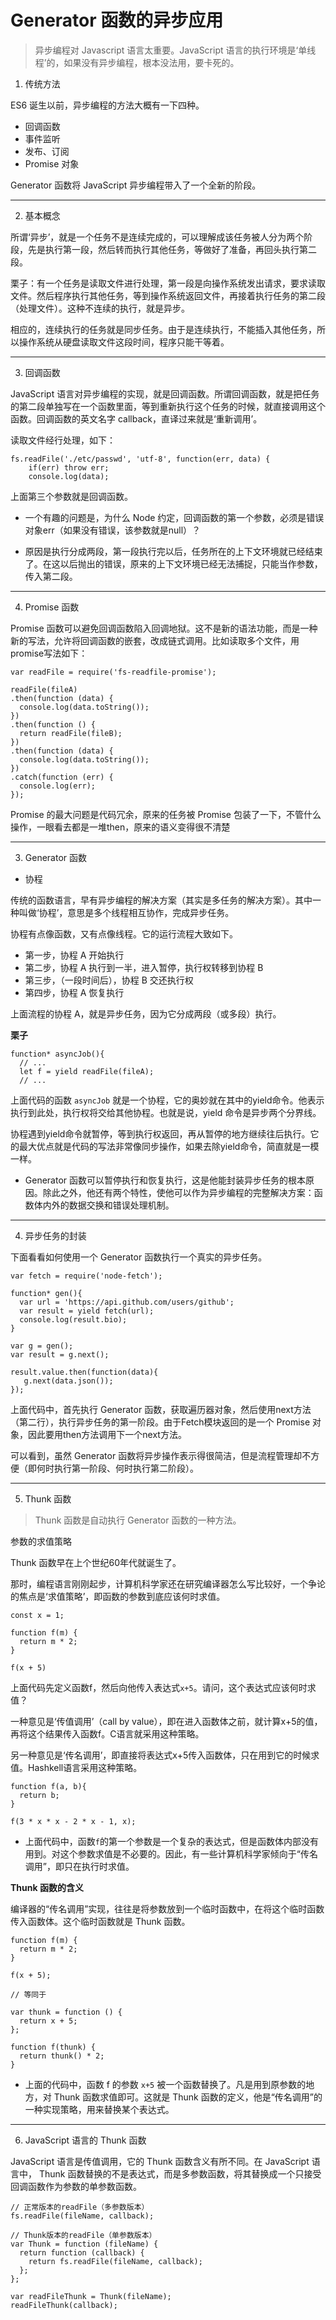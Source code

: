 # Generator 函数的异步应用

> 异步编程对 Javascript 语言太重要。JavaScript 语言的执行环境是‘单线程’的，如果没有异步编程，根本没法用，要卡死的。

1. 传统方法

ES6 诞生以前，异步编程的方法大概有一下四种。

- 回调函数
- 事件监听
- 发布、订阅
- Promise 对象

Generator 函数将 JavaScript 异步编程带入了一个全新的阶段。

****

2. 基本概念

所谓‘异步’，就是一个任务不是连续完成的，可以理解成该任务被人分为两个阶段，先是执行第一段，然后转而执行其他任务，等做好了准备，再回头执行第二段。

栗子：有一个任务是读取文件进行处理，第一段是向操作系统发出请求，要求读取文件。然后程序执行其他任务，等到操作系统返回文件，再接着执行任务的第二段（处理文件）。这种不连续的执行，就是异步。

相应的，连续执行的任务就是同步任务。由于是连续执行，不能插入其他任务，所以操作系统从硬盘读取文件这段时间，程序只能干等着。

****

3. 回调函数

JavaScript 语言对异步编程的实现，就是回调函数。所谓回调函数，就是把任务的第二段单独写在一个函数里面，等到重新执行这个任务的时候，就直接调用这个函数。回调函数的英文名字 callback，直译过来就是‘重新调用’。

读取文件经行处理，如下：

```
fs.readFile('./etc/passwd', 'utf-8', function(err, data) {
    if(err) throw err;
    console.log(data);
```

上面第三个参数就是回调函数。
+ 一个有趣的问题是，为什么 Node 约定，回调函数的第一个参数，必须是错误对象err（如果没有错误，该参数就是null）？

+ 原因是执行分成两段，第一段执行完以后，任务所在的上下文环境就已经结束了。在这以后抛出的错误，原来的上下文环境已经无法捕捉，只能当作参数，传入第二段。

****

4. Promise 函数

Promise 函数可以避免回调函数陷入回调地狱。这不是新的语法功能，而是一种新的写法，允许将回调函数的嵌套，改成链式调用。比如读取多个文件，用promise写法如下：

```
var readFile = require('fs-readfile-promise');

readFile(fileA)
.then(function (data) {
  console.log(data.toString());
})
.then(function () {
  return readFile(fileB);
})
.then(function (data) {
  console.log(data.toString());
})
.catch(function (err) {
  console.log(err);
});
```

Promise 的最大问题是代码冗余，原来的任务被 Promise 包装了一下，不管什么操作，一眼看去都是一堆then，原来的语义变得很不清楚

****

3. Generator 函数

+ 协程

传统的函数语言，早有异步编程的解决方案（其实是多任务的解决方案）。其中一种叫做‘协程’，意思是多个线程相互协作，完成异步任务。

协程有点像函数，又有点像线程。它的运行流程大致如下。

- 第一步，协程 A 开始执行
- 第二步，协程 A 执行到一半，进入暂停，执行权转移到协程 B
- 第三步，（一段时间后），协程 B 交还执行权
- 第四步，协程 A 恢复执行

上面流程的协程 A，就是异步任务，因为它分成两段（或多段）执行。

**栗子**

```
function* asyncJob(){
  // ...
  let f = yield readFile(fileA);
  // ...
```

上面代码的函数 `asyncJob` 就是一个协程，它的奥妙就在其中的yield命令。他表示执行到此处，执行权将交给其他协程。也就是说，yield 命令是异步两个分界线。

协程遇到yield命令就暂停，等到执行权返回，再从暂停的地方继续往后执行。它的最大优点就是代码的写法非常像同步操作，如果去除yield命令，简直就是一模一样。

+ Generator 函数可以暂停执行和恢复执行，这是他能封装异步任务的根本原因。除此之外，他还有两个特性，使他可以作为异步编程的完整解决方案：函数体内外的数据交换和错误处理机制。

**** 

4. 异步任务的封装

下面看看如何使用一个 Generator 函数执行一个真实的异步任务。

```
var fetch = require('node-fetch');

function* gen(){
  var url = 'https://api.github.com/users/github';
  var result = yield fetch(url);
  console.log(result.bio);
}

var g = gen();
var result = g.next();

result.value.then(function(data){
   g.next(data.json());
});
```

上面代码中，首先执行 Generator 函数，获取遍历器对象，然后使用next方法（第二行），执行异步任务的第一阶段。由于Fetch模块返回的是一个 Promise 对象，因此要用then方法调用下一个next方法。

可以看到，虽然 Generator 函数将异步操作表示得很简洁，但是流程管理却不方便（即何时执行第一阶段、何时执行第二阶段）。

****

5. Thunk 函数

>Thunk 函数是自动执行 Generator 函数的一种方法。

参数的求值策略

Thunk 函数早在上个世纪60年代就诞生了。

那时，编程语言刚刚起步，计算机科学家还在研究编译器怎么写比较好，一个争论的焦点是‘求值策略’，即函数的参数到底应该何时求值。

```
const x = 1;

function f(m) {
  return m * 2;
}

f(x + 5)
```

上面代码先定义函数f，然后向他传入表达式`x+5`。请问，这个表达式应该何时求值？

一种意见是‘传值调用’（call by value），即在进入函数体之前，就计算x+5的值，再将这个结果传入函数f。C语言就采用这种策略。

另一种意见是‘传名调用’，即直接将表达式x+5传入函数体，只在用到它的时候求值。Hashkell语言采用这种策略。

```
function f(a, b){
  return b;
}

f(3 * x * x - 2 * x - 1, x);
```

+ 上面代码中，函数`f`的第一个参数是一个复杂的表达式，但是函数体内部没有用到。对这个参数求值是不必要的。因此，有一些计算机科学家倾向于“传名调用”，即只在执行时求值。

**Thunk 函数的含义**

编译器的“传名调用”实现，往往是将参数放到一个临时函数中，在将这个临时函数传入函数体。这个临时函数就是 Thunk 函数。

```
function f(m) {
  return m * 2;
}

f(x + 5);

// 等同于

var thunk = function () {
  return x + 5;
};

function f(thunk) {
  return thunk() * 2;
}
```

+ 上面的代码中，函数 f 的参数 `x+5` 被一个函数替换了。凡是用到原参数的地方，对 Thunk 函数求值即可。这就是 Thunk 函数的定义，他是“传名调用”的一种实现策略，用来替换某个表达式。

****

6. JavaScript 语言的 Thunk 函数

JavaScript 语言是传值调用，它的 Thunk 函数含义有所不同。在 JavaScript 语言中， Thunk 函数替换的不是表达式，而是多参数函数，将其替换成一个只接受回调函数作为参数的单参数函数。

```
// 正常版本的readFile（多参数版本）
fs.readFile(fileName, callback);

// Thunk版本的readFile（单参数版本）
var Thunk = function (fileName) {
  return function (callback) {
    return fs.readFile(fileName, callback);
  };
};

var readFileThunk = Thunk(fileName);
readFileThunk(callback);
```




